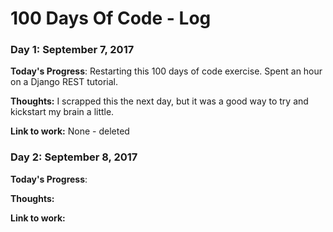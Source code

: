 # 100 Days Of Code - Log

### Day 1: September 7, 2017 

**Today's Progress**: Restarting this 100 days of code exercise. Spent an hour on a Django REST tutorial. 

**Thoughts:** I scrapped this the next day, but it was a good way to try and kickstart my brain a little.

**Link to work:** None - deleted

### Day 2: September 8, 2017

**Today's Progress**: 

**Thoughts:** 

**Link to work:** 

<!-- ### Day 0: February 30, 2016 (Example 2)
##### (delete me or comment me out)

**Today's Progress**: Fixed CSS, worked on canvas functionality for the app.

**Thoughts**: I really struggled with CSS, but, overall, I feel like I am slowly getting better at it. Canvas is still new for me, but I managed to figure out some basic functionality.

**Link(s) to work**: [Calculator App](http://www.example.com)


### Day 1: June 27, Monday

**Today's Progress**: I've gone through many exercises on FreeCodeCamp.

**Thoughts** I've recently started coding, and it's a great feeling when I finally solve an algorithm challenge after a lot of attempts and hours spent.

**Link(s) to work**
1. [Find the Longest Word in a String](https://www.freecodecamp.com/challenges/find-the-longest-word-in-a-string)
2. [Title Case a Sentence](https://www.freecodecamp.com/challenges/title-case-a-sentence) -->
